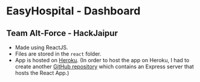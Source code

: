 # EasyHospital - Dashboard

## Team Alt-Force - HackJaipur

- Made using ReactJS.
- Files are stored in the `react` folder.
- App is hosted on [Heroku](https://alt-force-react-dashboard.herokuapp.com/). (In order to host the app on Heroku, I had to create another [GitHub repository](https://github.com/veeru153/alt-force-react-dashboard) which contains an Express server that hosts the React App.)
